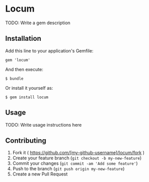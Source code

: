 # Locum

TODO: Write a gem description

## Installation

Add this line to your application's Gemfile:

    gem 'locum'

And then execute:

    $ bundle

Or install it yourself as:

    $ gem install locum

## Usage

TODO: Write usage instructions here

## Contributing

1. Fork it ( https://github.com/[my-github-username]/locum/fork )
2. Create your feature branch (`git checkout -b my-new-feature`)
3. Commit your changes (`git commit -am 'Add some feature'`)
4. Push to the branch (`git push origin my-new-feature`)
5. Create a new Pull Request
